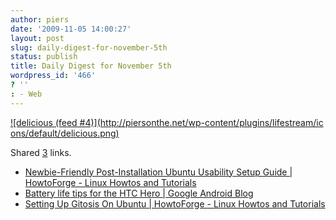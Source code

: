 ```yaml
---
author: piers
date: '2009-11-05 14:00:27'
layout: post
slug: daily-digest-for-november-5th
status: publish
title: Daily Digest for November 5th
wordpress_id: '466'
? ''
: - Web
---
```


[![delicious (feed #4)](http://piersonthe.net/wp-content/plugins/lifestream/ic
ons/default/delicious.png)](http://del.icio.us/piersk)

Shared [3](void(0);) links.

  * [Newbie-Friendly Post-Installation Ubuntu Usability Setup Guide | HowtoForge - Linux Howtos and Tutorials](http://www.howtoforge.com/newbie-friendly-post-installation-ubuntu-usability-setup-guide)
  * [Battery life tips for the HTC Hero | Google Android Blog](http://androinica.com/2009/11/05/battery-life-tips-for-the-htc-hero/)
  * [Setting Up Gitosis On Ubuntu | HowtoForge - Linux Howtos and Tutorials](http://www.howtoforge.com/setting-up-gitosis-on-ubuntu)

